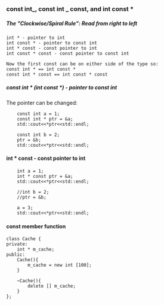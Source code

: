 ### const int_, const int _ const, and int const \*

##### The "Clockwise/Spiral Rule": Read from right to left

```
int * - pointer to int
int const * - pointer to const int
int * const - const pointer to int
int const * const - const pointer to const int

Now the first const can be on either side of the type so:
const int * == int const *
const int * const == int const * const
```

##### const int \* (int const \*) - pointer to const int
The pointer can be changed:

```
    const int a = 1;
    const int * ptr = &a;
    std::cout<<*ptr<<std::endl;
    
    const int b = 2;
    ptr = &b;
    std::cout<<*ptr<<std::endl;
```

#### int * const - const pointer to int

```
    int a = 1;
    int * const ptr = &a;
    std::cout<<*ptr<<std::endl;
    
    //int b = 2;
    //ptr = &b;

    a = 3;
    std::cout<<*ptr<<std::endl;
```

#### const member function

```
class Cache {
private:
    int * m_cache;
public:
    Cache(){
        m_cache = new int [100];
    }
    
    ~Cache(){
        delete [] m_cache;
    }
};
```

